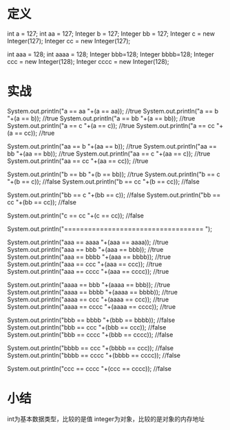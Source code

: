# 定义
int a = 127;
int aa = 127;
Integer b = 127;
Integer bb = 127;
Integer c = new Integer(127);
Integer cc = new Integer(127);

int aaa = 128;
int aaaa = 128;
Integer bbb=128;
Integer bbbb=128;
Integer ccc = new Integer(128);
Integer cccc = new Integer(128);


# 实战
System.out.println("a == aa "+(a == aa));   //true
System.out.println("a == b "+(a == b));     //true
System.out.println("a == bb "+(a == bb));   //true
System.out.println("a == c "+(a == c));     //true
System.out.println("a == cc "+(a == cc));   //true

System.out.println("aa == b "+(aa == b));   //true
System.out.println("aa == bb "+(aa == bb)); //true
System.out.println("aa == c "+(aa == c));   //true
System.out.println("aa == cc "+(aa == cc)); //true

System.out.println("b == bb "+(b == bb));   //true
System.out.println("b == c "+(b == c));     //false
System.out.println("b == cc "+(b == cc));   //false

System.out.println("bb == c "+(bb == c));   //false
System.out.println("bb == cc "+(bb == cc)); //false

System.out.println("c == cc "+(c == cc));   //false

System.out.println("=================================== ");

System.out.println("aaa == aaaa "+(aaa == aaaa));   //true
System.out.println("aaa == bbb "+(aaa == bbb));     //true
System.out.println("aaa == bbbb "+(aaa == bbbb));   //true
System.out.println("aaa == ccc "+(aaa == ccc));     //true
System.out.println("aaa == cccc "+(aaa == cccc));   //true

System.out.println("aaaa == bbb "+(aaaa == bbb));   //true
System.out.println("aaaa == bbbb "+(aaaa == bbbb)); //true
System.out.println("aaaa == ccc "+(aaaa == ccc));   //true
System.out.println("aaaa == cccc "+(aaaa == cccc)); //true

System.out.println("bbb == bbbb "+(bbb == bbbb));   //false
System.out.println("bbb == ccc "+(bbb == ccc));     //false
System.out.println("bbb == cccc "+(bbb == cccc));   //false

System.out.println("bbbb == ccc "+(bbbb == ccc));   //false
System.out.println("bbbb == cccc "+(bbbb == cccc)); //false

System.out.println("ccc == cccc "+(ccc == cccc));   //false

# 小结
int为基本数据类型，比较的是值
integer为对象，比较的是对象的内存地址